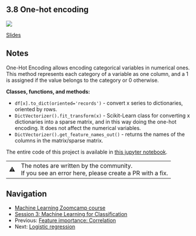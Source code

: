 
## 3.8 One-hot encoding

<a href="https://www.youtube.com/watch?v=L-mjQFN5aR0&list=PL3MmuxUbc_hIhxl5Ji8t4O6lPAOpHaCLR"><img src="images/thumbnail-3-08.jpg"></a>

[Slides](https://www.slideshare.net/AlexeyGrigorev/ml-zoomcamp-3-machine-learning-for-classification)


## Notes

One-Hot Encoding allows encoding categorical variables in numerical ones. This method represents each category of a variable as one column, and a 1 is assigned if the value belongs to the category or 0 otherwise. 

**Classes, functions, and methods:** 

* `df[x].to_dict(oriented='records')` - convert x series to dictionaries, oriented by rows. 
* `DictVectorizer().fit_transform(x)` - Scikit-Learn class for converting x dictionaries into a sparse matrix, and in this way doing the one-hot encoding. It does not affect the numerical variables. 
* `DictVectorizer().get_feature_names_out()` -  returns the names of the columns in the matrix/sparse matrix.  

The entire code of this project is available in [this jupyter notebook](https://github.com/alexeygrigorev/mlbookcamp-code/blob/master/chapter-03-churn-prediction/03-churn.ipynb). 

<table>
   <tr>
      <td>⚠️</td>
      <td>
         The notes are written by the community. <br>
         If you see an error here, please create a PR with a fix.
      </td>
   </tr>
</table>


## Navigation

* [Machine Learning Zoomcamp course](../)
* [Session 3: Machine Learning for Classification](./)
* Previous: [Feature importance: Correlation](07-correlation.md)
* Next: [Logistic regression](09-logistic-regression.md)
